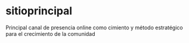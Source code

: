 # sitioprincipal
Principal canal de presencia online como cimiento y método estratégico para el crecimiento de la comunidad
